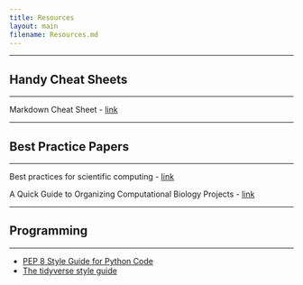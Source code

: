 ```yaml
---
title: Resources
layout: main
filename: Resources.md
--- 
```


---
## Handy Cheat Sheets
---

Markdown Cheat Sheet - [link](https://www.markdownguide.org/cheat-sheet/)

---
## Best Practice Papers
---
Best practices for scientific computing - [link](https://journals.plos.org/plosbiology/article?id=10.1371/journal.pbio.1001745)

A Quick Guide to Organizing Computational Biology Projects - [link](https://journals.plos.org/ploscompbiol/article?id=10.1371/journal.pcbi.1000424&ref=https://githubhelp.com)

---
## Programming
---

*  [PEP 8 Style Guide for Python Code](https://peps.python.org/pep-0008/)
*  [The tidyverse style guide](https://style.tidyverse.org/)
